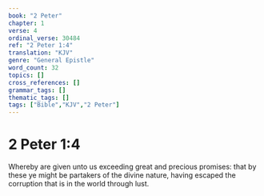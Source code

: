 ```yaml
---
book: "2 Peter"
chapter: 1
verse: 4
ordinal_verse: 30484
ref: "2 Peter 1:4"
translation: "KJV"
genre: "General Epistle"
word_count: 32
topics: []
cross_references: []
grammar_tags: []
thematic_tags: []
tags: ["Bible","KJV","2 Peter"]
---
```


# 2 Peter 1:4

Whereby are given unto us exceeding great and precious promises: that by these ye might be partakers of the divine nature, having escaped the corruption that is in the world through lust.
